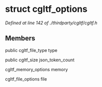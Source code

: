 # struct cgltf_options

*Defined at line 142 of ./thirdparty/cgltf/cgltf.h*

## Members

public cgltf_file_type type

public cgltf_size json_token_count

cgltf_memory_options memory

cgltf_file_options file




